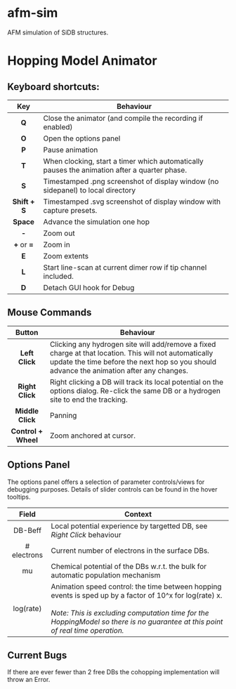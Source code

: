 # afm-sim
AFM simulation of SiDB structures.

# Hopping Model Animator

## Keyboard shortcuts:
Key | Behaviour
:---: | ---
**Q** | Close the animator (and compile the recording if enabled)
**O** | Open the options panel
**P** | Pause animation
**T** | When clocking, start a timer which automatically pauses the animation after a quarter phase.
**S** | Timestamped .png screenshot of display window (no sidepanel) to local directory
**Shift + S** | Timestamped .svg screenshot of display window with capture presets.
**Space** | Advance the simulation one hop
**-** | Zoom out
**+** or **=** | Zoom in
**E** | Zoom extents
**L** | Start line-scan at current dimer row if tip channel included.
**D** | Detach GUI hook for Debug


## Mouse Commands
Button  | Behaviour
:---:   | ---
**Left Click**  | Clicking any hydrogen site will add/remove a fixed charge at that location. This will not automatically update the time before the next hop so you should advance the animation after any changes.
**Right Click** | Right clicking a DB will track its local potential on the options dialog. Re-click the same DB or a hydrogen site to end the tracking.
**Middle Click** | Panning
**Control + Wheel** | Zoom anchored at cursor.

## Options Panel

The options panel offers a selection of parameter controls/views for debugging purposes. Details of slider controls can be found in the hover tooltips.

Field   |   Context
:---:   | ---
DB-Beff     | Local potential experience by targetted DB, see *Right Click* behaviour
\# electrons| Current number of electrons in the surface DBs.
mu          | Chemical potential of the DBs w.r.t. the bulk for automatic population mechanism
log(rate)   | Animation speed control: the time between hopping events is sped up by a factor of 10^x for log(rate) x. <br><br> *Note: This is excluding computation time for the HoppingModel so there is no guarantee at this point of real time operation.*


## Current Bugs

If there are ever fewer than 2 free DBs the cohopping implementation will throw an Error.
